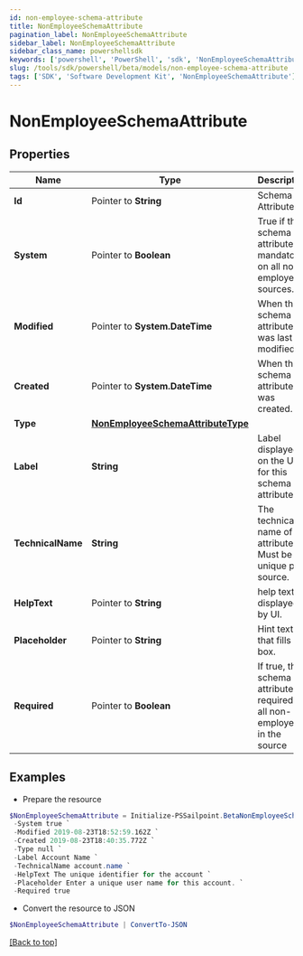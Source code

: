 ```yaml
---
id: non-employee-schema-attribute
title: NonEmployeeSchemaAttribute
pagination_label: NonEmployeeSchemaAttribute
sidebar_label: NonEmployeeSchemaAttribute
sidebar_class_name: powershellsdk
keywords: ['powershell', 'PowerShell', 'sdk', 'NonEmployeeSchemaAttribute'] 
slug: /tools/sdk/powershell/beta/models/non-employee-schema-attribute
tags: ['SDK', 'Software Development Kit', 'NonEmployeeSchemaAttribute']
---
```



# NonEmployeeSchemaAttribute

## Properties

Name | Type | Description | Notes
------------ | ------------- | ------------- | -------------
**Id** |  Pointer to **String** | Schema Attribute Id | [optional] 
**System** |  Pointer to **Boolean** | True if this schema attribute is mandatory on all non-employees sources. | [optional] [default to $false]
**Modified** |  Pointer to **System.DateTime** | When the schema attribute was last modified. | [optional] 
**Created** |  Pointer to **System.DateTime** | When the schema attribute was created. | [optional] 
**Type** |  [**NonEmployeeSchemaAttributeType**](non-employee-schema-attribute-type) |  | [required]
**Label** |  **String** | Label displayed on the UI for this schema attribute. | [required]
**TechnicalName** |  **String** | The technical name of the attribute. Must be unique per source. | [required]
**HelpText** |  Pointer to **String** | help text displayed by UI. | [optional] 
**Placeholder** |  Pointer to **String** | Hint text that fills UI box. | [optional] 
**Required** |  Pointer to **Boolean** | If true, the schema attribute is required for all non-employees in the source | [optional] [default to $false]

## Examples

- Prepare the resource
```powershell
$NonEmployeeSchemaAttribute = Initialize-PSSailpoint.BetaNonEmployeeSchemaAttribute  -Id ac110005-7156-1150-8171-5b292e3e0084 `
 -System true `
 -Modified 2019-08-23T18:52:59.162Z `
 -Created 2019-08-23T18:40:35.772Z `
 -Type null `
 -Label Account Name `
 -TechnicalName account.name `
 -HelpText The unique identifier for the account `
 -Placeholder Enter a unique user name for this account. `
 -Required true
```

- Convert the resource to JSON
```powershell
$NonEmployeeSchemaAttribute | ConvertTo-JSON
```


[[Back to top]](#) 

